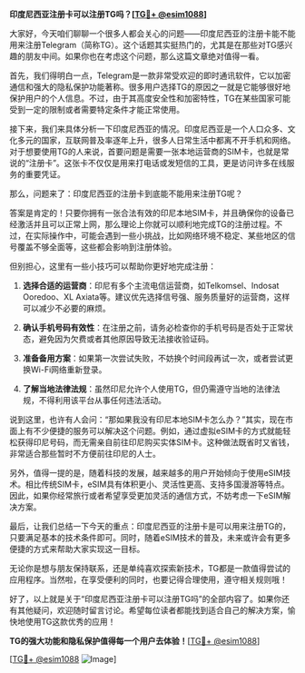 **印度尼西亚注册卡可以注册TG吗？[[TG💪+ @esim1088](https://t.me/s/esim1088)]**

大家好，今天咱们聊聊一个很多人都会关心的问题——印度尼西亚的注册卡能不能用来注册Telegram（简称TG）。这个话题其实挺热门的，尤其是在那些对TG感兴趣的朋友中间。如果你也在考虑这个问题，那么这篇文章绝对值得一看。

首先，我们得明白一点，Telegram是一款非常受欢迎的即时通讯软件，它以加密通信和强大的隐私保护功能著称。很多用户选择TG的原因之一就是它能够很好地保护用户的个人信息。不过，由于其高度安全性和加密特性，TG在某些国家可能受到一定的限制或者需要特定条件才能正常使用。

接下来，我们来具体分析一下印度尼西亚的情况。印度尼西亚是一个人口众多、文化多元的国家，互联网普及率逐年上升，很多人日常生活中都离不开手机和网络。对于想要使用TG的人来说，首要问题是需要一张本地运营商的SIM卡，也就是常说的“注册卡”。这张卡不仅仅是用来打电话或发短信的工具，更是访问许多在线服务的重要凭证。

那么，问题来了：印度尼西亚的注册卡到底能不能用来注册TG呢？

答案是肯定的！只要你拥有一张合法有效的印尼本地SIM卡，并且确保你的设备已经激活并且可以正常上网，那么理论上你就可以顺利地完成TG的注册过程。不过，在实际操作中，可能会遇到一些小挑战，比如网络环境不稳定、某些地区的信号覆盖不够全面等，这些都会影响到注册体验。

但别担心，这里有一些小技巧可以帮助你更好地完成注册：

1. **选择合适的运营商**：印尼有多个主流电信运营商，如Telkomsel、Indosat Ooredoo、XL Axiata等。建议优先选择信号强、服务质量好的运营商，这样可以减少不必要的麻烦。

2. **确认手机号码有效性**：在注册之前，请务必检查你的手机号码是否处于正常状态，避免因为欠费或者其他原因导致无法接收验证码。

3. **准备备用方案**：如果第一次尝试失败，不妨换个时间段再试一次，或者尝试更换Wi-Fi网络重新登录。

4. **了解当地法律法规**：虽然印尼允许个人使用TG，但仍需遵守当地的法律法规，不得利用该平台从事任何违法活动。

说到这里，也许有人会问：“那如果我没有印尼本地SIM卡怎么办？”其实，现在市面上有不少便捷的服务可以解决这个问题。例如，通过虚拟eSIM卡的方式就能轻松获得印尼号码，而无需亲自前往印尼购买实体SIM卡。这种做法既省时又省钱，非常适合那些暂时不方便前往印尼的人士。

另外，值得一提的是，随着科技的发展，越来越多的用户开始倾向于使用eSIM技术。相比传统SIM卡，eSIM具有体积更小、灵活性更高、支持多国漫游等特点。因此，如果你经常旅行或者希望享受更加灵活的通信方式，不妨考虑一下eSIM解决方案。

最后，让我们总结一下今天的重点：印度尼西亚的注册卡是可以用来注册TG的，只要满足基本的技术条件即可。同时，随着eSIM技术的普及，未来或许会有更多便捷的方式来帮助大家实现这一目标。

无论你是想与朋友保持联系，还是单纯喜欢探索新技术，TG都是一款值得尝试的应用程序。当然啦，在享受便利的同时，也要记得合理使用，遵守相关规则哦！

好了，以上就是关于“印度尼西亚注册卡可以注册TG吗”的全部内容了。如果你还有其他疑问，欢迎随时留言讨论。希望每位读者都能找到适合自己的解决方案，愉快地使用TG这款优秀的应用！

**TG的强大功能和隐私保护值得每一个用户去体验！**[[TG💪+ @esim1088](https://t.me/s/esim1088)]

[[TG💪+ @esim1088](https://t.me/s/esim1088) ![Image](https://i.postimg.cc/4NQfJmqS/Snipaste-2025-05-13-00-14-12.png)]